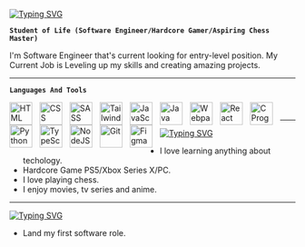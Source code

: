 <a href="https://git.io/typing-svg"><img src="https://readme-typing-svg.demolab.com?font=Fira+Code&weight=700&pause=1000&color=72F71C&background=1945FF00&random=true&width=435&lines=Hey+there%2C+I'm+Billy+English+%E2%9C%8C%F0%9F%8F%BE" alt="Typing SVG" /></a>

**`Student of Life (Software Engineer/Hardcore Gamer/Aspiring Chess Master)`**

I'm Software Engineer that's current looking for entry-level position. My Current Job is Leveling up my skills and creating amazing projects.

---

**`Languages And Tools`**

<img align="left" width="40" style="padding-right:10px;" src="https://cdn.jsdelivr.net/gh/devicons/devicon@latest/icons/html5/html5-original.svg" alt="HTML" />
<img align="left" width="40" style="padding-right:10px;" src="https://cdn.jsdelivr.net/gh/devicons/devicon@latest/icons/css3/css3-original.svg" alt="CSS" />
<img align="left" width="40" style="padding-right:10px;" src="https://cdn.jsdelivr.net/gh/devicons/devicon@latest/icons/sass/sass-original.svg" alt="SASS" />
<img align="left" width="40" style="padding-right:10px;" src="https://cdn.jsdelivr.net/gh/devicons/devicon@latest/icons/tailwindcss/tailwindcss-original-wordmark.svg" alt="Tailwind CSS" />
<img align="left" width="40" style="padding-right:10px;" src="https://cdn.jsdelivr.net/gh/devicons/devicon@latest/icons/javascript/javascript-original.svg" alt="JavaScript" />
<img align="left" width="40" style="padding-right:10px;" src="https://cdn.jsdelivr.net/gh/devicons/devicon@latest/icons/java/java-original.svg" alt="Java" />
<img align="left" width="40" style="padding-right:10px;" src="https://cdn.jsdelivr.net/gh/devicons/devicon@latest/icons/webpack/webpack-original.svg" alt="Webpack" />
<img align="left" width="40" style="padding-right:10px;" src="https://cdn.jsdelivr.net/gh/devicons/devicon@latest/icons/react/react-original.svg" alt="React" />
<img align="left" width="40" style="padding-right:10px;" src="https://cdn.jsdelivr.net/gh/devicons/devicon@latest/icons/c/c-original.svg" alt="C Programming" />
<img align="left" width="40" style="padding-right:10px;" src="https://cdn.jsdelivr.net/gh/devicons/devicon@latest/icons/python/python-original.svg" alt="Python"  />
<img align="left" width="40" style="padding-right:10px;" src="https://cdn.jsdelivr.net/gh/devicons/devicon@latest/icons/typescript/typescript-original.svg" alt="TypeScript" />
<img align="left" width="40" style="padding-right:10px;" src="https://cdn.jsdelivr.net/gh/devicons/devicon@latest/icons/nodejs/nodejs-original-wordmark.svg" alt="NodeJS" />
<img align="left" width="40" style="padding-right:10px;" src="https://cdn.jsdelivr.net/gh/devicons/devicon@latest/icons/git/git-original-wordmark.svg" alt="Git" />
<img align="left" width="40" style="padding-right:10px;" src="https://cdn.jsdelivr.net/gh/devicons/devicon@latest/icons/figma/figma-original.svg" alt="Figma" />


<br />

---

<a href="https://git.io/typing-svg"><img src="https://readme-typing-svg.demolab.com?font=Fira+Code&weight=700&pause=1000&color=72F71C&background=1945FF00&random=true&width=435&lines=About+Me+Intro+!!!" alt="Typing SVG" /></a>

* I love learning anything about techology.
* Hardcore Game PS5/Xbox Series X/PC.
* I love playing chess.
* I enjoy movies, tv series and anime.

---

<a href="https://git.io/typing-svg"><img src="https://readme-typing-svg.demolab.com?font=Fira+Code&weight=700&pause=1000&color=72F71C&width=435&lines=Goals+For+2025+!!" alt="Typing SVG" /></a>

* Land my first software role.
